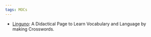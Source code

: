 ```yaml
---
tags: MOCs
---
```

- [Linguno](https://www.linguno.com/): A Didactical Page to Learn Vocabulary and Language by making Crosswords.